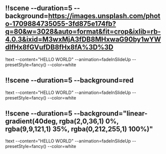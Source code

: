 ## !!scene --duration=5 --background=https://images.unsplash.com/photo-1709884735055-3fd875e174fb?q=80&w=3028&auto=format&fit=crop&ixlib=rb-4.0.3&ixid=M3wxMjA3fDB8MHxwaG90by1wYWdlfHx8fGVufDB8fHx8fA%3D%3D
!text --content="HELLO WORLD" --animation=fadeInSlideUp --presetStyle=fancy() --color=white 
## !!scene --duration=5 --background=red
!text --content="HELLO WORLD" --animation=fadeInSlideUp --presetStyle=fancy() --color=white 
## !!scene --duration=5 --background="linear-gradient(40deg, rgba(2,0,36,1) 0%, rgba(9,9,121,1) 35%, rgba(0,212,255,1) 100%)"
!text --content="HELLO WORLD" --animation=fadeInSlideUp --presetStyle=fancy() --color=white 

